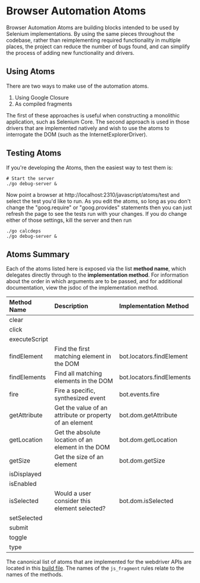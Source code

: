

# Browser Automation Atoms #

Browser Automation Atoms are building blocks intended to be used by Selenium implementations. By using the same pieces throughout the codebase, rather than reimplementing required functionality in multiple places, the project can reduce the number of bugs found, and can simplify the process of adding new functionality and drivers.

## Using Atoms ##

There are two ways to make use of the automation atoms.

  1. Using Google Closure
  1. As compiled fragments

The first of these approaches is useful when constructing a monolithic application, such as Selenium Core. The second approach is used in those drivers that are implemented natively and wish to use the atoms to interrogate the DOM (such as the InternetExplorerDriver).

## Testing Atoms ##

If you're developing the Atoms, then the easiest way to test them is:

```
# Start the server
./go debug-server &
```

Now point a browser at http://localhost:2310/javascript/atoms/test and select the test you'd like to run. As you edit the atoms, so long as you don't change the "goog.require" or "goog.provides" statements then you can just refresh the page to see the tests run with your changes. If you do change either of those settings, kill the server and then run

```
./go calcdeps
./go debug-server &
```

## Atoms Summary ##

Each of the atoms listed here is exposed via the list **method name**, which delegates directly through to the **implementation method**. For information about the order in which arguments are to be passed, and for additional documentation, view the jsdoc of the implementation method.

| **Method Name** | **Description** | **Implementation Method** |
|:----------------|:----------------|:--------------------------|
| clear           |                 |
| click           |                 |
| executeScript   |                 |
| findElement     | Find the first matching element in the DOM | bot.locators.findElement  |
| findElements    | Find all matching elements in the DOM | bot.locators.findElements |
| fire            | Fire a specific, synthesized event | bot.events.fire           |
| getAttribute    | Get the value of an attribute or property of an element | bot.dom.getAttribute      |
| getLocation     | Get the absolute location of an element in the DOM | bot.dom.getLocation       |
| getSize         | Get the size of an element | bot.dom.getSize           |
| isDisplayed     |                 |
| isEnabled       |                 |
| isSelected      | Would a user consider this element selected? | bot.dom.isSelected        |
| setSelected     |                 |
| submit          |                 |
| toggle          |                 |
| type            |                 |

The canonical list of atoms that are implemented for the webdriver APIs are located in this [build file](http://code.google.com/p/selenium/source/browse/trunk/javascript/webdriver-atoms/build.desc). The names of the ` js_fragment ` rules relate to the names of the methods.
